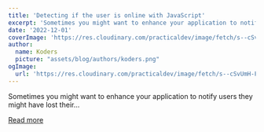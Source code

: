 ```yaml
---
title: 'Detecting if the user is online with JavaScript'
excerpt: 'Sometimes you might want to enhance your application to notify users they might have lost their...'
date: '2022-12-01'
coverImage: 'https://res.cloudinary.com/practicaldev/image/fetch/s--cSvUmH-F--/c_imagga_scale,f_auto,fl_progressive,h_420,q_auto,w_1000/https://dev-to-uploads.s3.amazonaws.com/uploads/articles/j5txfb1rzet8u70pcotw.jpg'
author:
  name: Koders
  picture: "assets/blog/authors/koders.png"
ogImage:
  url: 'https://res.cloudinary.com/practicaldev/image/fetch/s--cSvUmH-F--/c_imagga_scale,f_auto,fl_progressive,h_420,q_auto,w_1000/https://dev-to-uploads.s3.amazonaws.com/uploads/articles/j5txfb1rzet8u70pcotw.jpg'
---
```


Sometimes you might want to enhance your application to notify users they might have lost their...

[Read more](https://dev.to/dailydevtips1/detecting-if-the-user-is-online-with-javascript-58ne)
